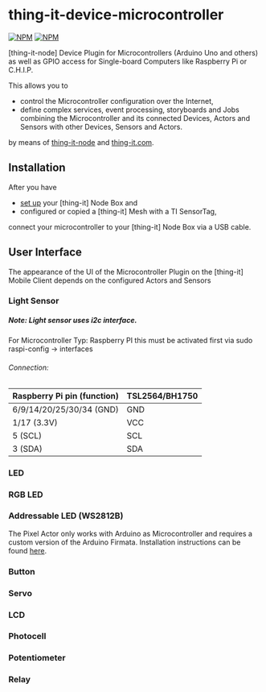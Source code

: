 # thing-it-device-microcontroller

[![NPM](https://nodei.co/npm/thing-it-device-microcontroller.png)](https://nodei.co/npm/thing-it-device-microcontroller/)
[![NPM](https://nodei.co/npm-dl/thing-it-device-microcontroller.png)](https://nodei.co/npm/thing-it-device-microcontroller/)

[thing-it-node] Device Plugin for Microcontrollers (Arduino Uno and others) as well as GPIO access for Single-board Computers like Raspberry Pi or C.H.I.P.

This allows you to 

* control the Microcontroller configuration over the Internet,
* define complex services, event processing, storyboards and Jobs combining the Microcontroller and its connected Devices, Actors and Sensors with other Devices, Sensors and Actors. 

by means of [thing-it-node](https://github.com/marcgille/thing-it-node) and [thing-it.com](http://www.thing-it.com).

## Installation

After you have 

* [set up](https://github.com/marcgille/thing-it-node/wiki/General-Installation) your [thing-it] Node Box and 
* configured or copied a [thing-it] Mesh with a TI SensorTag, 

connect your microcontroller to your [thing-it] Node Box via a USB cable.


## User Interface

The appearance of the UI of the Microcontroller Plugin on the [thing-it] Mobile Client depends on the configured Actors and Sensors

### Light Sensor
##### Note: Light sensor uses i2c interface.
For Microcontroller Typ: Raspberry PI this must be activated first via sudo raspi-config -> interfaces


###### Connection:

| Raspberry Pi pin (function)  |  TSL2564/BH1750|
|---|---|
| 6/9/14/20/25/30/34 (GND)|GND|
| 1/17 (3.3V)  |VCC|
| 5 (SCL)|SCL|
| 3 (SDA)|SDA|

### LED

### RGB LED

### Addressable LED (WS2812B)
The Pixel Actor only works with Arduino as Microcontroller and requires a custom version of the Arduino Firmata. Installation instructions can be found [here](https://github.com/ajfisher/node-pixel/blob/master/docs/installation.md).


### Button

### Servo

### LCD

### Photocell

### Potentiometer

### Relay